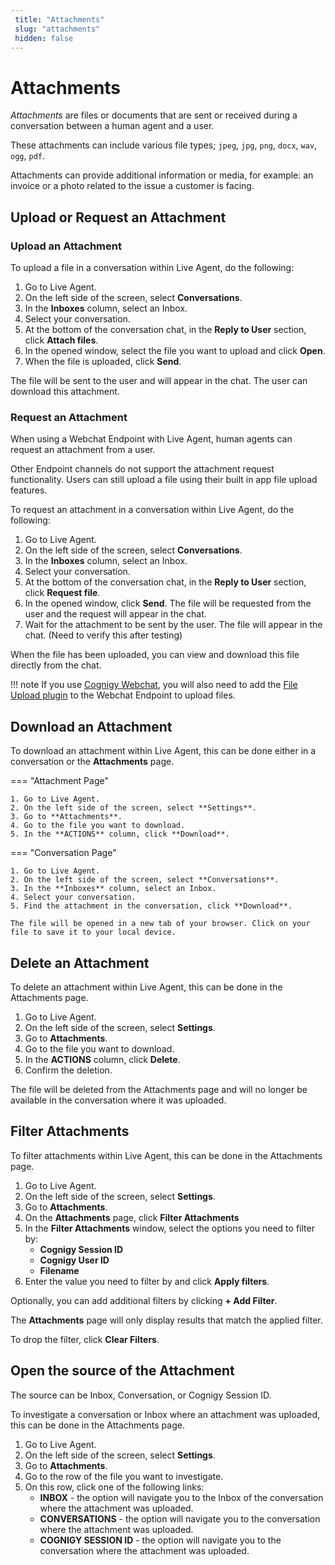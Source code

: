 ```yaml
---
 title: "Attachments"
 slug: "attachments" 
 hidden: false 
---
```

# Attachments


_Attachments_ are files or documents that are sent or received during a conversation between a human agent and a user.

These attachments can include various file types; `jpeg`, `jpg`, `png`, `docx`, `wav`, `ogg`, `pdf`.

Attachments can provide additional information or media, for example: an invoice or a photo related to the issue a customer is facing.


## Upload or Request an Attachment

###  Upload an Attachment

To upload a file in a conversation within Live Agent, do the following:

1. Go to Live Agent.
2. On the left side of the screen, select **Conversations**.
3. In the **Inboxes** column, select an Inbox.
4. Select your conversation.
5. At the bottom of the conversation chat, in the **Reply to User** section, click **Attach files**.
6. In the opened window, select the file you want to upload and click **Open**.
7. When the file is uploaded, click **Send**.

The file will be sent to the user and will appear in the chat. The user can download this attachment.

### Request an Attachment

When using a Webchat Endpoint with Live Agent, human agents can request an attachment from a user.

Other Endpoint channels do not support the attachment request functionality. Users can still upload a file using their built in app file upload features.

To request an attachment in a conversation within Live Agent, do the following:

1. Go to Live Agent.
2. On the left side of the screen, select **Conversations**.
3. In the **Inboxes** column, select an Inbox.
4. Select your conversation.
5. At the bottom of the conversation chat, in the **Reply to User** section, click **Request file**.
6. In the opened window, click **Send**. The file will be requested from the user and the request will appear in the chat.
7. Wait for the attachment to be sent by the user. The file will appear in the chat. (Need to verify this after testing)

When the file has been uploaded, you can view and download this file directly from the chat.

!!! note
  If you use [Cognigy Webchat](https://docs.cognigy.com/ai/endpoints/webchat/webchat/), you will also need to add the [File Upload plugin](https://github.com/Cognigy/WebchatPlugins/tree/master/plugins/file-upload) to the Webchat Endpoint to upload files. 

## Download an Attachment

To download an attachment within Live Agent, this can be done either in a conversation or the **Attachments** page.

=== "Attachment Page"

    1. Go to Live Agent.
    2. On the left side of the screen, select **Settings**.
    3. Go to **Attachments**.
    4. Go to the file you want to download.
    5. In the **ACTIONS** column, click **Download**.  


=== "Conversation Page"

    1. Go to Live Agent.
    2. On the left side of the screen, select **Conversations**.
    3. In the **Inboxes** column, select an Inbox.
    4. Select your conversation.
    5. Find the attachment in the conversation, click **Download**.

    The file will be opened in a new tab of your browser. Click on your file to save it to your local device.

## Delete an Attachment

To delete an attachment within Live Agent, this can be done in the Attachments page.

1. Go to Live Agent.
2. On the left side of the screen, select **Settings**.
3. Go to **Attachments**.
4. Go to the file you want to download.
5. In the **ACTIONS** column, click **Delete**.  
6. Confirm the deletion.

The file will be deleted from the Attachments page and will no longer be available in the conversation where it was uploaded.

## Filter Attachments

To filter attachments within Live Agent, this can be done in the Attachments page.

1. Go to Live Agent.
2. On the left side of the screen, select **Settings**.
3. Go to **Attachments**.
4. On the **Attachments** page, click **Filter Attachments**
5. In the **Filter Attachments** window, select the options you need to filter by: 
    - **Cognigy Session ID**
    - **Cognigy User ID**
    - **Filename**
6. Enter the value you need to filter by and click **Apply filters**.

Optionally, you can add additional filters by clicking  **+ Add Filter**.

The **Attachments** page will only display results that match the applied filter.

To drop the filter, click **Clear Filters**.

## Open the source of the Attachment

The source can be Inbox, Conversation, or Cognigy Session ID.

To investigate a conversation or Inbox where an attachment was uploaded, this can be done in the Attachments page.

1. Go to Live Agent.
2. On the left side of the screen, select **Settings**.
3. Go to **Attachments**.
4. Go to the row of the file you want to investigate.
5. On this row, click one of the following links:
    - **INBOX** - the option will navigate you to the Inbox of the conversation where the attachment was uploaded.
    - **CONVERSATIONS** - the option will navigate you to the conversation where the attachment was uploaded.
    - **COGNIGY SESSION ID** - the option will navigate you to the conversation where the attachment was uploaded.